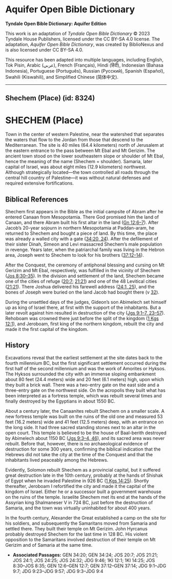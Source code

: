 # Aquifer Open Bible Dictionary

**Tyndale Open Bible Dictionary: Aquifer Edition**

This work is an adaptation of *Tyndale Open Bible Dictionary* © 2023 Tyndale House Publishers, licensed under the CC BY\-SA 4\.0 license. The adaptation, *Aquifer Open Bible Dictionary*, was created by BiblioNexus and is also licensed under CC BY\-SA 4\.0\.

This resource has been adapted into multiple languages, including English, Tok Pisin, Arabic (عربي), French (Français), Hindi (हिंदी), Indonesian (Bahasa Indonesia), Portuguese (Português), Russian (Русский), Spanish (Español), Swahili (Kiswahili), and Simplified Chinese (简体中文).



--------------------------------

## Shechem (Place) (id: 8324)

SHECHEM (Place)
===============

Town in the center of western Palestine, near the watershed that separates the waters that flow to the Jordan from those that descend to the Mediterranean. The site is 40 miles (64\.4 kilometers) north of Jerusalem at the eastern entrance to the pass between Mt Ebal and Mt Gerizim. The ancient town stood on the lower southeastern slope or shoulder of Mt Ebal, hence the meaning of the name (Shechem \= shoulder). Samaria, later capital of Israel, was about eight miles (12\.9 kilometers) northwest. Although strategically located—the town controlled all roads through the central hill country of Palestine—it was without natural defenses and required extensive fortifications.

Biblical References
-------------------

Shechem first appears in the Bible as the initial campsite of Abram after he entered Canaan from Mesopotamia. There God promised him the land of Canaan, and there Abram built his first altar in the land ([Gn 12:6–7](https://ref.ly/Gen12:6-Gen12:7)). After Jacob’s 20\-year sojourn in northern Mesopotamia at Paddan\-aram, he returned to Shechem and bought a piece of land. By this time, the place was already a walled city with a gate ([34:20, 24](https://ref.ly/Gen34:20,Gen34:24)). After the defilement of their sister Dinah, Simeon and Levi massacred Shechem’s male population in revenge. Years later, when the patriarchal family was living in the Hebron area, Joseph went to Shechem to look for his brothers ([37:12–14](https://ref.ly/Gen37:12-Gen37:14)).

After the Conquest, the ceremony of antiphonal blessing and cursing on Mt Gerizim and Mt Ebal, respectively, was fulfilled in the vicinity of Shechem ([Jos 8:30–35](https://ref.ly/Josh8:30-Josh8:35)). In the division and settlement of the land, Shechem became one of the cities of refuge ([20:7](https://ref.ly/Josh20:7); [21:21](https://ref.ly/Josh21:21)) and one of the 48 Levitical cities ([21:21](https://ref.ly/Josh21:21)). There Joshua delivered his farewell address ([24:1, 25](https://ref.ly/Josh24:1,Josh24:25)), and the bones of Joseph were buried on the land Jacob had bought there (v [32](https://ref.ly/Josh24:32)).

During the unsettled days of the judges, Gideon’s son Abimelech set himself up as king of Israel there, at first with the support of the inhabitants. But a later revolt against him resulted in destruction of the city ([Jgs 9:1–7, 23–57](https://ref.ly/Judg9:1-Judg9:7,Judg9:23-Judg9:57)). Rehoboam was crowned there just before the split of the kingdom ([1 Kgs 12:1](https://ref.ly/1Kgs12:1)), and Jeroboam, first king of the northern kingdom, rebuilt the city and made it the first capital of the kingdom.

History
-------

Excavations reveal that the earliest settlement at the site dates back to the fourth millennium BC, but the first significant settlement occurred during the first half of the second millennium and was the work of Amorites or Hyksos. The Hyksos surrounded the city with an immense sloping embankment about 80 feet (24\.4 meters) wide and 20 feet (6\.1 meters) high, upon which they built a brick wall. There was a two\-entry gate on the east side and a three\-entry gate on the northwest side. On the acropolis they built what has been interpreted as a fortress temple, which was rebuilt several times and finally destroyed by the Egyptians in about 1550 BC.

About a century later, the Canaanites rebuilt Shechem on a smaller scale. A new fortress temple was built on the ruins of the old one and measured 53 feet (16\.2 meters) wide and 41 feet (12\.5 meters) deep, with an entrance on the long side. It had three sacred standing stones next to an altar in the open court. This temple is believed to be the house of Baal\-berith destroyed by Abimelech about 1150 BC ([Jgs 9:3–4, 46](https://ref.ly/Judg9:3-Judg9:4,Judg9:46)), and its sacred area was never rebuilt. Before that, however, there is no archaeological evidence of destruction for some 300 years, confirming the biblical indication that the Hebrews did not take the city at the time of the Conquest and that the inhabitants lived peaceably among the Hebrews.

Evidently, Solomon rebuilt Shechem as a provincial capital, but it suffered great destruction late in the 10th century, probably at the hands of Shishak of Egypt when he invaded Palestine in 926 BC ([1 Kgs 14:25](https://ref.ly/1Kgs14:25)). Shortly thereafter, Jeroboam I refortified the city and made it the capital of the kingdom of Israel. Either he or a successor built a government warehouse on the ruins of the temple. Israelite Shechem met its end at the hands of the Assyrian king Shalmaneser V in 724 BC, just before the destruction of Samaria, and the town was virtually uninhabited for about 400 years.

In the fourth century, Alexander the Great established a camp on the site for his soldiers, and subsequently the Samaritans moved from Samaria and settled there. They built their temple on Mt Gerizim. John Hyrcanus probably destroyed Shechem for the last time in 128 BC. His violent opposition to the Samaritans involved destruction of their temple on Mt Gerizim and of Samaria at the same time.

* **Associated Passages:** GEN 34:20; GEN 34:24; JOS 20:7; JOS 21:21; JOS 24:1; JOS 24:25; JOS 24:32; JDG 9:46; 1KI 12:1; 1KI 14:25; JOS 8:30–JOS 8:35; GEN 12:6–GEN 12:7; GEN 37:12–GEN 37:14; JDG 9:1–JDG 9:7; JDG 9:23–JDG 9:57; JDG 9:3–JDG 9:4

